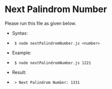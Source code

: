 # Next Palindrom Number

Please run this file as given below.
 * Syntax:
 *      $ node nextPalindromNumber.js <number>
 * Example:
 *      $ node nextPalindromNumber.js 1221
 * Result:
 *      > Next Palindrom Number: 1331
